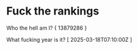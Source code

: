 # Fuck the rankings

Who the hell am I?
{ 13879286 }

What fucking year is it?
[ 2025-03-18T07:10:00Z ]
